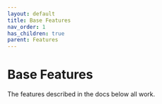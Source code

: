 ```yaml
---
layout: default
title: Base Features
nav_order: 1
has_children: true
parent: Features
---
```


# Base Features

The features described in the docs below all work.
